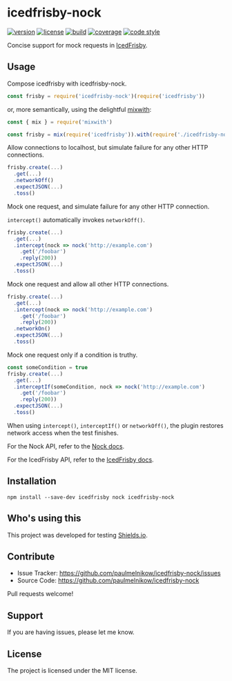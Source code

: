# icedfrisby-nock

[![version](https://img.shields.io/npm/v/icedfrisby-nock.svg?style=flat-square)][npm]
[![license](https://img.shields.io/npm/l/icedfrisby-nock.svg?style=flat-square)][npm]
[![build](https://img.shields.io/circleci/project/github/paulmelnikow/icedfrisby-nock.svg?style=flat-square)][build]
[![coverage](https://img.shields.io/coveralls/paulmelnikow/icedfrisby-nock.svg?style=flat-square)][coverage]
[![code style](https://img.shields.io/badge/code_style-prettier-ff69b4.svg?style=flat-square)][prettier]

[npm]: https://npmjs.com/icedfrisby-nock
[build]: https://circleci.com/gh/paulmelnikow/icedfrisby-nock/tree/master
[coverage]: https://coveralls.io/github/paulmelnikow/icedfrisby-nock
[prettier]: https://prettier.io/

Concise support for mock requests in [IcedFrisby][].

[icedfrisby]: https://github.com/MarkHerhold/IcedFrisby/

## Usage

Compose icedfrisby with icedfrisby-nock.

```js
const frisby = require('icedfrisby-nock')(require('icedfrisby'))
```

or, more semantically, using the delightful [mixwith][]:

```js
const { mix } = require('mixwith')

const frisby = mix(require('icedfrisby')).with(require('./icedfrisby-nock'))
```

Allow connections to localhost, but simulate failure for any other HTTP
connections.

```js
frisby.create(...)
  .get(...)
  .networkOff()
  .expectJSON(...)
  .toss()
```

Mock one request, and simulate failure for any other HTTP connection.

`intercept()` automatically invokes `networkOff()`.

```js
frisby.create(...)
  .get(...)
  .intercept(nock => nock('http://example.com')
    .get('/foobar')
    .reply(200))
  .expectJSON(...)
  .toss()
```

Mock one request and allow all other HTTP connections.

```js
frisby.create(...)
  .get(...)
  .intercept(nock => nock('http://example.com')
    .get('/foobar')
    .reply(200))
  .networkOn()
  .expectJSON(...)
  .toss()
```

Mock one request only if a condition is truthy.

```js
const someCondition = true
frisby.create(...)
  .get(...)
  .interceptIf(someCondition, nock => nock('http://example.com')
    .get('/foobar')
    .reply(200))
  .expectJSON(...)
  .toss()
```

When using `intercept()`, `interceptIf()` or `networkOff()`, the plugin restores network access
when the test finishes.

For the Nock API, refer to the [Nock docs][].

For the IcedFrisby API, refer to the [IcedFrisby docs][].

[mixwith]: https://github.com/justinfagnani/mixwith.js
[nock docs]: https://github.com/node-nock/nock#use
[icedfrisby docs]: https://github.com/MarkHerhold/IcedFrisby/blob/master/API.md

## Installation

```
npm install --save-dev icedfrisby nock icedfrisby-nock
```

## Who's using this

This project was developed for testing [Shields.io](https://shields.io/).

## Contribute

- Issue Tracker: https://github.com/paulmelnikow/icedfrisby-nock/issues
- Source Code: https://github.com/paulmelnikow/icedfrisby-nock

Pull requests welcome!

## Support

If you are having issues, please let me know.

## License

The project is licensed under the MIT license.

